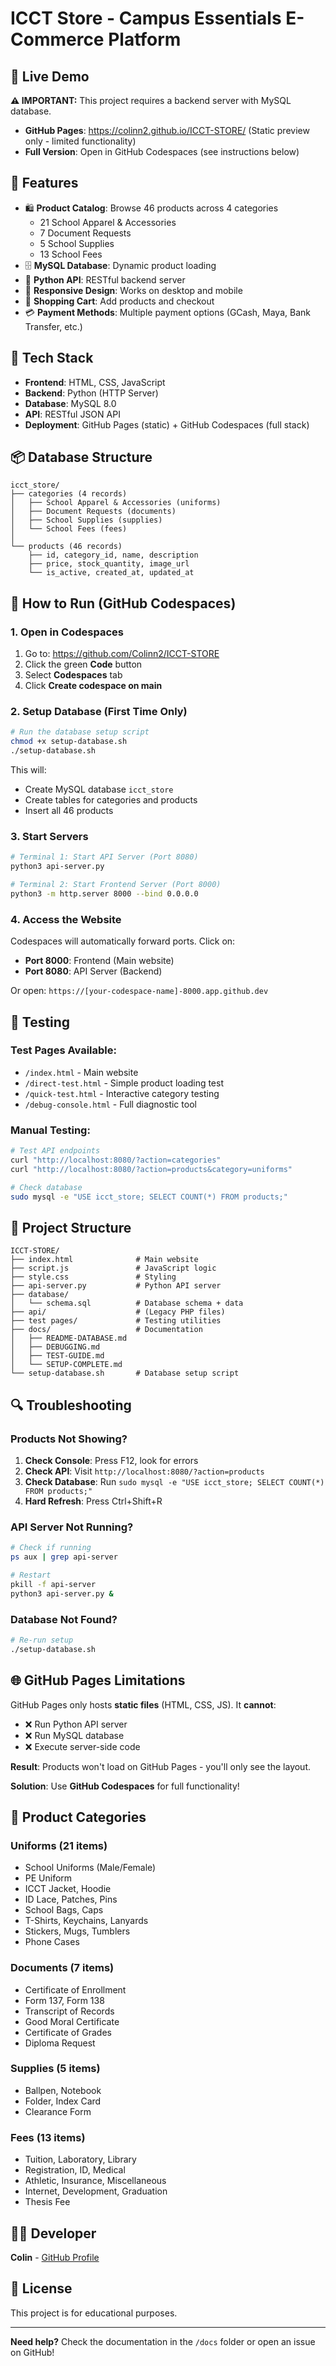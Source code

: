 # ICCT Store - Campus Essentials E-Commerce Platform

## 🚀 Live Demo

**⚠️ IMPORTANT:** This project requires a backend server with MySQL database.

- **GitHub Pages**: https://colinn2.github.io/ICCT-STORE/ (Static preview only - limited functionality)
- **Full Version**: Open in GitHub Codespaces (see instructions below)

## 🎯 Features

- 🛍️ **Product Catalog**: Browse 46 products across 4 categories
  - 21 School Apparel & Accessories
  - 7 Document Requests
  - 5 School Supplies
  - 13 School Fees
- 🗄️ **MySQL Database**: Dynamic product loading
- 🐍 **Python API**: RESTful backend server
- 🎨 **Responsive Design**: Works on desktop and mobile
- 🛒 **Shopping Cart**: Add products and checkout
- 💳 **Payment Methods**: Multiple payment options (GCash, Maya, Bank Transfer, etc.)

## 🔧 Tech Stack

- **Frontend**: HTML, CSS, JavaScript
- **Backend**: Python (HTTP Server)
- **Database**: MySQL 8.0
- **API**: RESTful JSON API
- **Deployment**: GitHub Pages (static) + GitHub Codespaces (full stack)

## 📦 Database Structure

```
icct_store/
├── categories (4 records)
│   ├── School Apparel & Accessories (uniforms)
│   ├── Document Requests (documents)
│   ├── School Supplies (supplies)
│   └── School Fees (fees)
│
└── products (46 records)
    ├── id, category_id, name, description
    ├── price, stock_quantity, image_url
    └── is_active, created_at, updated_at
```

## 🚀 How to Run (GitHub Codespaces)

### 1. Open in Codespaces
1. Go to: https://github.com/Colinn2/ICCT-STORE
2. Click the green **Code** button
3. Select **Codespaces** tab
4. Click **Create codespace on main**

### 2. Setup Database (First Time Only)
```bash
# Run the database setup script
chmod +x setup-database.sh
./setup-database.sh
```

This will:
- Create MySQL database `icct_store`
- Create tables for categories and products
- Insert all 46 products

### 3. Start Servers
```bash
# Terminal 1: Start API Server (Port 8080)
python3 api-server.py

# Terminal 2: Start Frontend Server (Port 8000)
python3 -m http.server 8000 --bind 0.0.0.0
```

### 4. Access the Website
Codespaces will automatically forward ports. Click on:
- **Port 8000**: Frontend (Main website)
- **Port 8080**: API Server (Backend)

Or open: `https://[your-codespace-name]-8000.app.github.dev`

## 🧪 Testing

### Test Pages Available:
- `/index.html` - Main website
- `/direct-test.html` - Simple product loading test
- `/quick-test.html` - Interactive category testing
- `/debug-console.html` - Full diagnostic tool

### Manual Testing:
```bash
# Test API endpoints
curl "http://localhost:8080/?action=categories"
curl "http://localhost:8080/?action=products&category=uniforms"

# Check database
sudo mysql -e "USE icct_store; SELECT COUNT(*) FROM products;"
```

## 📁 Project Structure

```
ICCT-STORE/
├── index.html              # Main website
├── script.js               # JavaScript logic
├── style.css               # Styling
├── api-server.py           # Python API server
├── database/
│   └── schema.sql          # Database schema + data
├── api/                    # (Legacy PHP files)
├── test pages/             # Testing utilities
├── docs/                   # Documentation
│   ├── README-DATABASE.md
│   ├── DEBUGGING.md
│   ├── TEST-GUIDE.md
│   └── SETUP-COMPLETE.md
└── setup-database.sh       # Database setup script
```

## 🔍 Troubleshooting

### Products Not Showing?
1. **Check Console**: Press F12, look for errors
2. **Check API**: Visit `http://localhost:8080/?action=products`
3. **Check Database**: Run `sudo mysql -e "USE icct_store; SELECT COUNT(*) FROM products;"`
4. **Hard Refresh**: Press Ctrl+Shift+R

### API Server Not Running?
```bash
# Check if running
ps aux | grep api-server

# Restart
pkill -f api-server
python3 api-server.py &
```

### Database Not Found?
```bash
# Re-run setup
./setup-database.sh
```

## 🌐 GitHub Pages Limitations

GitHub Pages only hosts **static files** (HTML, CSS, JS). It **cannot**:
- ❌ Run Python API server
- ❌ Run MySQL database
- ❌ Execute server-side code

**Result**: Products won't load on GitHub Pages - you'll only see the layout.

**Solution**: Use **GitHub Codespaces** for full functionality!

## 📝 Product Categories

### Uniforms (21 items)
- School Uniforms (Male/Female)
- PE Uniform
- ICCT Jacket, Hoodie
- ID Lace, Patches, Pins
- School Bags, Caps
- T-Shirts, Keychains, Lanyards
- Stickers, Mugs, Tumblers
- Phone Cases

### Documents (7 items)
- Certificate of Enrollment
- Form 137, Form 138
- Transcript of Records
- Good Moral Certificate
- Certificate of Grades
- Diploma Request

### Supplies (5 items)
- Ballpen, Notebook
- Folder, Index Card
- Clearance Form

### Fees (13 items)
- Tuition, Laboratory, Library
- Registration, ID, Medical
- Athletic, Insurance, Miscellaneous
- Internet, Development, Graduation
- Thesis Fee

## 👨‍💻 Developer

**Colin** - [GitHub Profile](https://github.com/Colinn2)

## 📄 License

This project is for educational purposes.

---

**Need help?** Check the documentation in the `/docs` folder or open an issue on GitHub!
